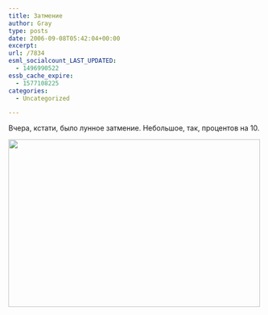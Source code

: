 ```yaml
---
title: Затмение
author: Gray
type: posts
date: 2006-09-08T05:42:04+00:00
excerpt:
url: /7834
esml_socialcount_LAST_UPDATED:
  - 1496990522
essb_cache_expire:
  - 1577108225
categories:
  - Uncategorized

---
```








Вчера, кстати, было лунное затмение. Небольшое, так, процентов на 10.

<a href="http://public.fotki.com/SergeyPetrenko/misc/nature/011171.html" target="_new" atomicselection="true"><img style="border-right: 0px; border-top: 0px; border-left: 0px; border-bottom: 0px" height="333" src="https://i1.wp.com/www.searchengines.ru/blog/WindowsLiveWriter/441877c84c5f_8868/011171-vi%5B1%5D%5B3%5D.jpg?resize=500%2C333" width="500" border="0" data-recalc-dims="1" /></a>